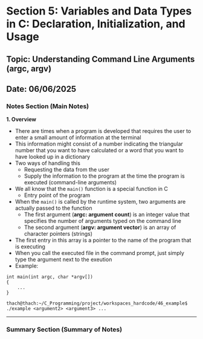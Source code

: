 # Section 5: Variables and Data Types in C: Declaration, Initialization, and Usage

## Topic: Understanding Command Line Arguments (argc, argv)

## Date: 06/06/2025

### Notes Section (Main Notes)

**1. Overview**
- There are times when a program is developed that requires the user to enter a small amount of information at the terminal
- This information might consist of a number indicating the triangular number that you want to have calculated or a word that you want to have looked up in a dictionary
- Two ways of handling this
    - Requesting the data from the user
    - Supply the information to the program at the time the program is executed (command-line arguments)
- We all know that the ```main()``` function is a special function in C
    - Entry point of the program
- When the ```main()``` is called by the runtime system, two arguments are actually passed to the function
    - The first argument (**argc: argument count**) is an integer value that specifies the number of arguments typed on the command line
    - The second argument (**argv: argument vector**) is an array of character pointers (strings)
- The first entry in this array is a pointer to the name of the program that is executing
- When you call the executed file in the command prompt, just simply type the argument next to the exeution
- Example:
```
int main(int argc, char *argv[])
{
    ...
}
``` 
```
thach@thach:~/C_Programming/project/workspaces_hardcode/46_example$ ./example <argument2> <argument3> ...
```
---

### Summary Section (Summary of Notes)

